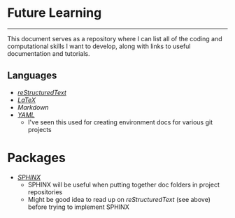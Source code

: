 # Future Learning
___
This document serves as a repository where I can list all of the coding and computational skills I want to develop, along with links to useful documentation and tutorials.

## Languages
* [*reStructuredText*](https://www.writethedocs.org/guide/writing/reStructuredText/)
* [*LaTeX*](https://www.overleaf.com/learn/latex/Learn_LaTeX_in_30_minutes)
* *Markdown*
* [*YAML*](https://www.cloudbees.com/blog/yaml-tutorial-everything-you-need-get-started/)
	* I've seen this used for creating environment docs for various git projects

# Packages
* [*SPHINX*](https://www.sphinx-doc.org/en/master/usage/quickstart.html)
	* SPHINX will be useful when putting together doc folders in project repositories
	* Might be good idea to read up on *reStructuredText* (see above) before trying to implement SPHINX

